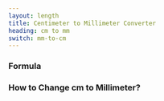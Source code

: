 ```yaml
---
layout: length
title: Centimeter to Millimeter Converter
heading: cm to mm
switch: mm-to-cm
---
```


<script>
  selectInput[3].selected = true
  selectOutput[2].selected = true
</script>

### Formula
<p id="formula"></p>

### How to Change cm to Millimeter?
